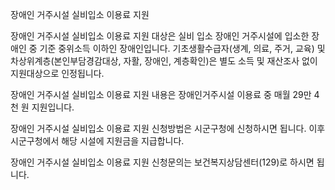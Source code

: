 장애인 거주시설 실비입소 이용료 지원

장애인 거주시설 실비입소 이용료 지원 대상은 실비 입소 장애인 거주시설에 입소한 장애인 중 기준 중위소득 이하인 장애인입니다. 기초생활수급자(생계, 의료, 주거, 교육) 및 차상위계층(본인부담경감대상, 자활, 장애인, 계층확인)은 별도 소득 및 재산조사 없이 지원대상으로 인정됩니다.

장애인 거주시설 실비입소 이용료 지원 내용은 장애인거주시설 이용료 중 매월 29만 4천 원 지원입니다.

장애인 거주시설 실비입소 이용료 지원 신청방법은 시군구청에 신청하시면 됩니다. 이후 시군구청에서 해당 시설에 지원금을 지급합니다.

장애인 거주시설 실비입소 이용료 지원 신청문의는 보건복지상담센터(129)로 하시면 됩니다.